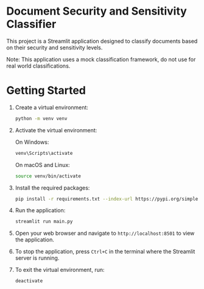 # Document Security and Sensitivity Classifier

This project is a Streamlit application designed to classify documents based on their security and sensitivity levels. 

Note: This application uses a mock classification framework, do not use for real world classifications. 

# Getting Started

1. Create a virtual environment:

   ```bash
   python -m venv venv
   ```

2. Activate the virtual environment:

   On Windows:

   ```bash
   venv\Scripts\activate
   ```

   On macOS and Linux:

   ```bash
   source venv/bin/activate
   ```

3. Install the required packages:
   ```bash
   pip install -r requirements.txt --index-url https://pypi.org/simple
   ```
4. Run the application:
   ```bash
   streamlit run main.py
   ```
5. Open your web browser and navigate to `http://localhost:8501` to view the application.

6. To stop the application, press `Ctrl+C` in the terminal where the Streamlit server is running.

7. To exit the virtual environment, run:
   ```bash
   deactivate
   ```
